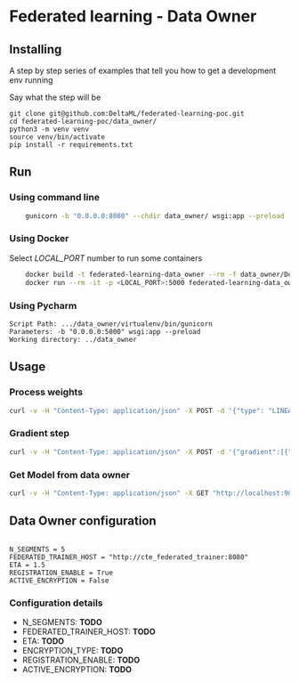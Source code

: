 # Federated learning - Data Owner


## Installing

A step by step series of examples that tell you how to get a development env running

Say what the step will be

```
git clone git@github.com:DeltaML/federated-learning-poc.git
cd federated-learning-poc/data_owner/
python3 -m venv venv
source venv/bin/activate
pip install -r requirements.txt
```

## Run

### Using command line

``` bash
    gunicorn -b "0.0.0.0:8080" --chdir data_owner/ wsgi:app --preload
``` 


### Using Docker

Select _LOCAL_PORT_ number to run some containers
``` bash
    docker build -t federated-learning-data_owner --rm -f data_owner/Dockerfile
    docker run --rm -it -p <LOCAL_PORT>:5000 federated-learning-data_owner
``` 


### Using Pycharm

	Script Path: .../data_owner/virtualenv/bin/gunicorn
	Parameters: -b "0.0.0.0:5000" wsgi:app --preload
	Working directory: ../data_owner


## Usage 
 
### Process weights

``` bash
curl -v -H "Content-Type: application/json" -X POST -d '{"type": "LINEAR_REGRESSION", "public_key": "XXXXXXXXXXXXXXXX"}' "http://localhost:5000/weights"
```

### Gradient step

``` bash
curl -v -H "Content-Type: application/json" -X POST -d '{"gradient":[{"w1":1}]}'  "http://localhost:9090/step"
```


### Get Model from data owner

``` bash
curl -v -H "Content-Type: application/json" -X GET "http://localhost:9090/model"
```



## Data Owner configuration

``` python3

N_SEGMENTS = 5
FEDERATED_TRAINER_HOST = "http://cte_federated_trainer:8080"
ETA = 1.5
REGISTRATION_ENABLE = True
ACTIVE_ENCRYPTION = False

```

### Configuration details

- N_SEGMENTS: __TODO__
- FEDERATED_TRAINER_HOST: __TODO__
- ETA: __TODO__
- ENCRYPTION_TYPE: __TODO__
- REGISTRATION_ENABLE: __TODO__
- ACTIVE_ENCRYPTION: __TODO__
